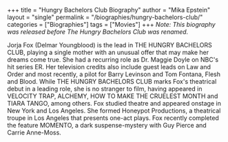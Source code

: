 +++
title = "Hungry Bachelors Club Biography"
author = "Mika Epstein"
layout = "single"
permalink = "/biographies/hungry-bachelors-club/"
categories = ["Biographies"]
tags = ["Movies"]
+++
*Note: This biography was released before The Hungry Bachelors Club was renamed.*

Jorja Fox (Delmar Youngblood) is the lead in THE HUNGRY BACHELORS CLUB, playing a single mother with an unusual offer that may make her dreams come true. She had a recurring role as Dr. Maggie Doyle on NBC's hit series ER. Her television credits also include guest leads on Law and Order and most recently, a pilot for Barry Levinson and Tom Fontana, Flesh and Blood. While THE HUNGRY BACHELORS CLUB marks Fox's theatrical debut in a leading role, she is no stranger to film, having appeared in VELOCITY TRAP, ALCHEMY, HOW TO MAKE THE CRUELEST MONTH and TIARA TANGO, among others. Fox studied theatre and appeared onstage in New York and Los Angeles. She formed Honeypot Productions, a theatrical troupe in Los Angeles that presents one-act plays. Fox recently completed the feature MOMENTO, a dark suspense-mystery with Guy Pierce and Carrie Anne-Moss.